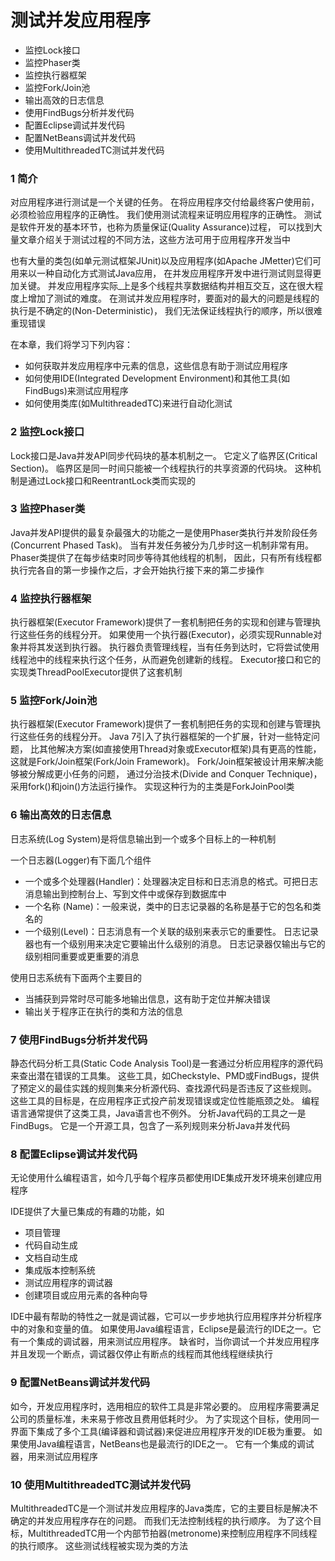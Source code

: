 测试并发应用程序
========

- 监控Lock接口
- 监控Phaser类
- 监控执行器框架
- 监控Fork/Join池
- 输出高效的日志信息
- 使用FindBugs分析并发代码
- 配置Eclipse调试并发代码
- 配置NetBeans调试并发代码
- 使用MultithreadedTC测试并发代码

### 1 简介
对应用程序进行测试是一个关键的任务。
在将应用程序交付给最终客户使用前，必须检验应用程序的正确性。
我们使用测试流程来证明应用程序的正确性。
测试是软件开发的基本环节，也称为质量保证(Quality Assurance)过程，
可以找到大量文章介绍关于测试过程的不同方法，这些方法可用于应用程序开发当中

也有大量的类包(如单元测试框架JUnit)以及应用程序(如Apache JMetter)它们可用来以一种自动化方式测试Java应用，
在并发应用程序开发中进行测试则显得更加关键。
并发应用程序实际_上是多个线程共享数据结构并相互交互，这在很大程度上增加了测试的难度。
在测试并发应用程序时，要面对的最大的问题是线程的执行是不确定的(Non-Deterministic)，
我们无法保证线程执行的顺序，所以很难重现错误

在本章，我们将学习下列内容：
- 如何获取并发应用程序中元素的信息，这些信息有助于测试应用程序
- 如何使用IDE(Integrated Development Environment)和其他工具(如FindBugs)来测试应用程序
- 如何使用类库(如MultithreadedTC)来进行自动化测试

### 2 监控Lock接口
Lock接口是Java并发API同步代码块的基本机制之一。
它定义了临界区(Critical Section)。
临界区是同一时间只能被一个线程执行的共享资源的代码块。
这种机制是通过Lock接口和ReentrantLock类而实现的

### 3 监控Phaser类
Java并发API提供的最复杂最强大的功能之一是使用Phaser类执行并发阶段任务(Concurrent Phased Task)。
当有并发任务被分为几步时这一机制非常有用。
Phaser类提供了在每步结束时同步等待其他线程的机制，
因此，只有所有线程都执行完各自的第一步操作之后，才会开始执行接下来的第二步操作

### 4 监控执行器框架
执行器框架(Executor Framework)提供了一套机制把任务的实现和创建与管理执行这些任务的线程分开。
如果使用一个执行器(Executor)，必须实现Runnable对象并将其发送到执行器。
执行器负责管理线程，当有任务到达时，它将尝试使用线程池中的线程来执行这个任务，从而避免创建新的线程。
Executor接口和它的实现类ThreadPoolExecutor提供了这套机制

### 5 监控Fork/Join池
执行器框架(Executor Framework)提供了一套机制把任务的实现和创建与管理执行这些任务的线程分开。
Java 7引入了执行器框架的一个扩展，针对一些特定问题，
比其他解决方案(如直接使用Thread对象或Executor框架)具有更高的性能，
这就是Fork/Join框架(Fork/Join Framework)。
Fork/Join框架被设计用来解决能够被分解成更小任务的问题，
通过分治技术(Divide and Conquer Technique)，采用fork()和join()方法运行操作。
实现这种行为的主类是ForkJoinPool类

### 6 输出高效的日志信息
日志系统(Log System)是将信息输出到一个或多个目标上的一种机制

一个日志器(Logger)有下面几个组件
- 一个或多个处理器(Handler)：处理器决定目标和日志消息的格式。可把日志消息输出到控制台上、写到文件中或保存到数据库中
- 一个名称 (Name)：一般来说，类中的日志记录器的名称是基于它的包名和类名的
- 一个级别(Level)：日志消息有一个关联的级别来表示它的重要性。
日志记录器也有一个级别用来决定它要输出什么级别的消息。
日志记录器仅输出与它的级别相同重要或更重要的消息

使用日志系统有下面两个主要目的
- 当捕获到异常时尽可能多地输出信息，这有助于定位并解决错误
- 输出关于程序正在执行的类和方法的信息

### 7 使用FindBugs分析并发代码
静态代码分析工具(Static Code Analysis Tool)是一套通过分析应用程序的源代码来查出潜在错误的工具集。
这些工具，如Checkstyle、PMD或FindBugs，提供了预定义的最佳实践的规则集来分析源代码、查找源代码是否违反了这些规则。
这些工具的目标是，在应用程序正式投产前发现错误或定位性能瓶颈之处。
编程语言通常提供了这类工具，Java语言也不例外。
分析Java代码的工具之一是FindBugs。
它是一个开源工具，包含了一系列规则来分析Java并发代码

### 8 配置Eclipse调试并发代码
无论使用什么编程语言，如今几乎每个程序员都使用IDE集成开发环境来创建应用程序

IDE提供了大量已集成的有趣的功能，如
- 项目管理
- 代码自动生成
- 文档自动生成
- 集成版本控制系统
- 测试应用程序的调试器
- 创建项目或应用元素的各种向导

IDE中最有帮助的特性之一就是调试器，它可以一步步地执行应用程序并分析程序中的对象和变量的值。
如果使用Java编程语言，Eclipse是最流行的IDE之一。它有一个集成的调试器，用来测试应用程序。
缺省时，当你调试一个并发应用程序并且发现一个断点，调试器仅停止有断点的线程而其他线程继续执行

### 9 配置NetBeans调试并发代码
如今，开发应用程序时，选用相应的软件工具是非常必要的。
应用程序需要满足公司的质量标准，未来易于修改且费用低耗时少。
为了实现这个目标，使用同一界面下集成了多个工具(编译器和调试器)来促进应用程序开发的IDE极为重要。
如果使用Java编程语言，NetBeans也是最流行的IDE之一。 
它有一个集成的调试器，用来测试应用程序

### 10 使用MultithreadedTC测试并发代码
MultithreadedTC是一个测试并发应用程序的Java类库，它的主要目标是解决不确定的并发应用程序存在的问题。
而我们无法控制线程的执行顺序。
为了这个目标，MultithreadedTC用一个内部节拍器(metronome)来控制应用程序不同线程的执行顺序。
这些测试线程被实现为类的方法


